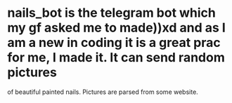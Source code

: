 # nails_bot is the telegram bot which my gf asked me to made))xd  and as I am a new in coding it is a great prac for me, I made it. It can send random pictures
of beautiful painted nails. Pictures are parsed from some website.

